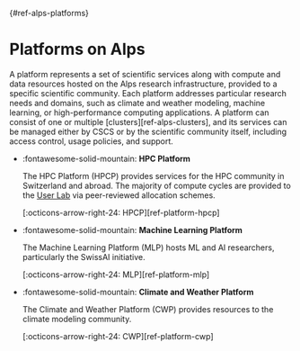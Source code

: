[](){#ref-alps-platforms}
# Platforms on Alps

A platform represents a set of scientific services along with compute and data resources hosted on the Alps research infrastructure, provided to a specific scientific community.
Each platform addresses particular research needs and domains, such as climate and weather modeling, machine learning, or high-performance computing applications.
A platform can consist of one or multiple [clusters][ref-alps-clusters], and its services can be managed either by CSCS or by the scientific community itself, including access control, usage policies, and support.

<div class="grid cards" markdown>

-   :fontawesome-solid-mountain: __HPC Platform__

    The HPC Platform (HPCP) provides services for the HPC community in Switzerland and abroad. The majority of compute cycles are provided to the [User Lab](https://www.cscs.ch/user-lab/overview) via peer-reviewed allocation schemes.

    [:octicons-arrow-right-24: HPCP][ref-platform-hpcp]

-   :fontawesome-solid-mountain: __Machine Learning Platform__

    The Machine Learning Platform (MLP) hosts ML and AI researchers, particularly the SwissAI initiative.

    [:octicons-arrow-right-24: MLP][ref-platform-mlp]

-   :fontawesome-solid-mountain: __Climate and Weather Platform__

    The Climate and Weather Platform (CWP) provides resources to the climate modeling community.

    [:octicons-arrow-right-24: CWP][ref-platform-cwp]

</div>
